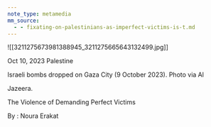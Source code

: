 ```yaml
---
note_type: metamedia
mm_source:
  - - fixating-on-palestinians-as-imperfect-victims-is-t.md
---
```


![[3211275673981388945_3211275665643132499.jpg]]

Oct 10, 2023
Palestine

Israeli bombs dropped on Gaza City (9 October 2023). Photo via Al

Jazeera.

The Violence of Demanding
Perfect Victims

By : Noura Erakat

